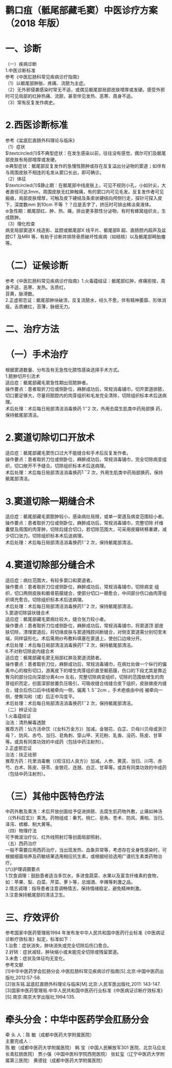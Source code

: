 # 鹳口疽（骶尾部藏毛窦）中医诊疗方案 （2018 年版）  
# 一、诊断  
（一）疾病诊断  
1.中医诊断标准  
参考《中医肛肠科常见疾病诊疗指南》  
（1）以骶尾部肿胀、疼痛、流脓为主症。  
（2）无外邪侵袭感染时常无不适，或偶见骶尾部局部皮肤增厚或发硬。感受外邪时可见局部的红肿热痛、流脓，甚至伴见发热、恶寒、周身不适。  
（3）常有反复发作病史。  
# 2.西医诊断标准  
参考《盆底肛直肠外科理论与临床》  
（1）症状  
$\textcircled{1}$不典型症状：在发生感染以前，往往没有感觉，偶尔可扪及骶尾部皮肤有局部增厚或发硬。  
$\circledcirc$典型症状：骶尾部反复发作的急慢性脓肿或存在反复溢出分泌物的窦道；如伴有与周围皮肤不相连的毛发从窦口长出，即可确诊。  
（2）体征  
$\textcircled{1}$静止期：在骶尾部中线皮肤上，可见不规则小孔，小如针尖，大者直径可达$3\mathrm{mm}$，周围皮肤无红肿触痛，有的窦口内可见毛发。反复发作者可见瘢痕，局部皮肤增厚，可触及皮下硬结及条索状硬结向颅侧行走，探针可探入皮下，深度数mm 到10cm 不等 ？？应是丢字了，挤压时可排出稀淡臭液体。  
$\circledcirc$急性期：骶尾部红、肿、热、痛，排出更多脓性分泌物，有时有蜂窝组织炎，生成脓肿。  
（3）理化检查  
病变局部窦道X 线造影、盆腔或骶尾部X 线平片、骶尾部B 超、直肠腔内超声及盆腔CT 及MRI 等，有助于诊断并排除骨质破坏性疾病（如结核）以及骶尾部畸胎瘤等。  
# （二）证候诊断  
参考《中医肛肠科常见疾病诊疗指南》1.火毒蕴结证：骶尾部红肿，疼痛拒按，周身不适，恶寒、发热。舌质红，  
苔黄，脉滑数。  
2.正虚邪恋证：骶尾部肿块破溃，反复流脓水，经久不愈，伴有精神萎靡、形体消瘦。舌质嫩红，苔薄，脉细无力。  
# 二、治疗方法  
# （一）手术治疗  
根据窦道数量、分布及有无急性化脓性感染选择手术方式。  
1.脓肿切开引流术  
适应症：骶尾部藏毛窦急性期出现脓肿者。  
操作要点：患者取折刀位或侧卧位，麻醉成功后，常规消毒铺巾，切开窦道排脓，切口要足够大，尽量将脓腔内的肉芽组织和毛发完全清除，切除组织标本术后送病理。  
术后处理：术后每日局部清洁消毒换药 $1^{\sim}2$  次，外用去腐生肌类中药局部换 药，保持骶尾部清洁。  
# 2.窦道切除切口开放术  
适应症：骶尾部藏毛窦伤口过大不能缝合和手术后反复发作者。  
操作要点：患者取折刀位或侧卧位，麻醉成功后，常规消毒铺巾，完全切除病变组织，切口敞开不予缝合。切除组织标本术后送病理。  
术后处理：术后每日局部清洁消毒换药$1\,^{\sim}2$ 次，外用生肌类中药局部换药，保持骶尾部清洁。  
# 3.窦道切除一期缝合术  
适应症：骶尾部藏毛窦脓肿较小，感染病灶局限，或单一窦道及病变范围较小者。  
操作要点：患者取折刀位或侧卧位，麻醉成功后，常规消毒铺巾，完整切除 纤维囊壁及周围的肉芽肿，切除后缝合切口，若切除范围大，可采用皮瓣转移重建，减少切口张力。切除组织标本术后送病理。  
术后处理：术后每日局部清洁消毒换药$1^{\sim}2$ 次，保持骶尾部清洁。  
# 4.窦道切除部分缝合术  
适应症：病灶范围大，有较多窦口和窦道者。  
操作要点：患者取折刀位或侧卧位，麻醉成功后，常规消毒铺巾，切除病变 组织，切口两侧皮肤和骶骨筋膜缝合，使部分切口一期愈合，中间部分伤口由肉芽组织填充愈合。切除组织标本术后送病理。  
术后处理：术后每日局部清洁消毒换药$1^{\sim}2$ 次，保持骶尾部清洁。  
5.窦道切除袋状缝合术  
适应症：骶尾部藏毛窦病灶较大，缝合张力较小者。  
操作要点：患者取折刀位或侧卧位，麻醉成功后，常规消毒铺巾，将窦道顶 部皮肤切除，清理窦道后，将切缘皮肤与窦道残腔间断缝合，对侧支窦道需分别切至末端，同样袋形化。术后需用纱布敷料填塞在窦道上，使创口边缘分开。  
术后处理：术后每日局部清洁消毒换药$1^{\sim}2$ 次，保持骶尾部清洁。  
6.不对称切除皮内缝合术  
适应症：骶尾部藏毛窦无局部红肿及窦道流脓者。  
操作要点：患者取折刀位，麻醉成功后，常规消毒铺巾，在病灶处做一个纵行的偏离中心的梭形切口，游离皮下的增生肉芽组织直至骶筋膜，伤口的下段尤其是靠近臀沟的部分应向深部分离4cm 左右，完整切除病变组织，切除的范围依增生的肉芽组织而定，创面深部放置负压吸引，可吸收缝合线缝合皮下组织，皮肤做皮内缝合，缝合后伤口后中线被牵向一侧，偏离 $1.\;5^{\sim}2\mathrm{cm}$ ，手术疤痕由中线 被牵向一侧，使臀沟和（或）后正中沟变平。  
术后处理：术后每日局部清洁消毒换药$1^{\sim}2$ 次，保持骶尾部清洁。  
（二）辨证论治  
1.火毒蕴结证  
治法：清热解毒透脓  
推荐方药：仙方活命饮（《女科万金方》）加减。金银花、白芷、贝母川贝母或浙贝母？、防风、赤芍、当归、皂角刺、穿山甲、天花粉、乳香、没药、陈皮、甘草等。或具有同类功效的中成药（包括中药注射剂）。  
2.正虚邪恋证  
治法：扶正祛邪  
推荐方药：托里消毒散（《校注妇人良方》）加减。人参、黄芪、当归、川芎、赤芍、白术、陈皮、茯苓、金银花、连翘、白芷、甘草等。或具有同类功效的中成药（包括中药注射剂）。  
# （三）其他中医特色疗法  
中药外敷及熏洗：术后开放创面给予促进排脓、去腐生肌药物外敷，止痛如神汤（《外科启玄》）熏洗。药物组成：秦艽、桃仁、皂角、苍术、防风、黄柏、当归、泽泻、槟榔、制大黄等。  
（四）物理疗法  
可予微波治疗仪、红外线照射灯等创面局部照射。  
（五）西药治疗  
一般不需要应用西药治疗，当出现发热、血象异常等，考虑存在全身性感染时，可根据细菌培养及药敏结果选用相应抗生素，或根据经验选用广谱抗生素类药物治疗。  
(六)护理调摄要点  
1.饮食调理：鼓励患者适当多饮水，多进食蔬菜、水果以及富含纤维素的食物，如：苹果、梨、白菜、芹菜、萝卜等，忌烟酒、辛辣等刺激之品。  
2.情志调理：指导患者注意调畅情志，保持情绪稳定，避免精神刺激。  
3.注意保持骶尾部的清洁卫生。  
# 三、疗效评价  
参考国家中医药管理局1994 年发布发中华人民共和国中医药行业标准《中医病证诊断疗效标准》拟定，标准如下：  
1.治愈：症状消失，肿块消失或完全切除后伤口愈合。  
2.好转：症状减轻，肿块缩小或未能完全切除或残留窦道。  
3.未愈：症状及体征均无变化。  
参考文献  
[1]中华中医药学会肛肠分会.中医肛肠科常见疾病诊疗指南[S].北京:中国中医药出版社,2012:57-58.  
[2]张东铭.盆底肛直肠外科理论与临床[M].北京:人民军医出版社,2011: 143-147.  
[3]国家中医药管理局.中华人民共和国中医药行业标准《中医病证诊断疗效标准》[S].南京:南京大学出版社,1994:135.  
# 牵头分会：中华中医药学会肛肠分会  
牵 头 人：陈  敏（成都中医药大学附属医院）  
主要完成人：  
陈  敏（成都中医药大学附属医院） 韩  宝（中国人民解放军301 医院、北京马应龙长青肛肠医院） 贾小强（中国中医科学院西苑医院） 张虹玺（辽宁中医药大学附属第三医院） 黄德铨（成都中医药大学附属医院）  